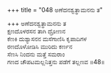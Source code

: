 +++
title = "048 ಅಣೆದನಶ್ವತ್ಥಾಮನನು ತ"

+++
ಅಣೆದನಶ್ವತ್ಥಾಮನನು ತ  
ಕ್ಷಣದೊಳರಸನ ತಾಗಿ ದ್ರೋಣನ  
ಕೆಣಕಿ ದುಶ್ಯಾಸನನ ಮಸೆಗಾಣಿಸಿ ಕೃಪಾದಿಗಳ  
ರಣದೊಳೋಡಿಸಿ ಮುರಿದು ಕರ್ಣನ  
ಸೆಣಸಿ ನಿಂದನು ಮತ್ತೆ ಸಮರಾಂ  
ಗಣದ ಚೌಪಟಮಲ್ಲನಿತ್ತನು ಪಡೆಗೆ ತಲ್ಲಣವ    ॥48॥